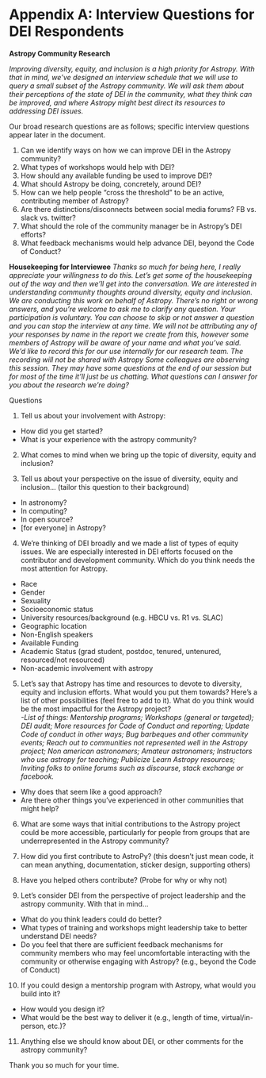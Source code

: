 # **Appendix A: Interview Questions for DEI Respondents** 

**Astropy Community Research**

_Improving diversity, equity, and inclusion is a high priority for Astropy. With that in mind, we’ve designed an interview schedule that we will use to query a small subset of the Astropy community. We will ask them about their perceptions of the state of DEI in the community, what they think can be improved, and where Astropy might best direct its resources to addressing DEI issues._ 

Our broad research questions are as follows; specific interview questions appear later in the document.

1. Can we identify ways on how we can improve DEI in the Astropy community?
2. What types of workshops would help with DEI?
3. How should any available funding be used to improve DEI?
4. What should Astropy be doing, concretely, around DEI?
5. How can we help people “cross the threshold” to be an active, contributing member of Astropy?
6. Are there distinctions/disconnects between social media forums? FB vs. slack vs. twitter?
7. What should the role of the community manager be in Astropy’s DEI efforts?
8. What feedback mechanisms would help advance DEI, beyond the Code of Conduct?

**Housekeeping for Interviewee**
_Thanks so much for being here, I really appreciate your willingness to do this. 
Let’s get some of the housekeeping out of the way and then we’ll get into the conversation. 
We are interested in understanding community thoughts around diversity, equity and inclusion. 
We are conducting this work on behalf of Astropy.
There’s no right or wrong answers, and you’re welcome to ask me to clarify any question. 
Your participation is voluntary. You can choose to skip or not answer a question and you can stop the interview at any time. 
We will not be attributing any of your responses by name in the report we create from this, however some members of Astropy will be aware of your name and what you’ve said. 
We’d like to record this for our use internally for our research team. The recording will not be shared with Astropy 
Some colleagues are observing this session. They may have some questions at the end of our session but for most of the time it’ll just be us chatting.
What questions can I answer for you about the research we’re doing?_

Questions 

1. Tell us about your involvement with Astropy:
  - How did you get started?
  - What is your experience with the astropy community?
  
2. What comes to mind when we bring up the topic of diversity, equity and inclusion?
   
3. Tell us about your perspective on the issue of diversity, equity and inclusion… (tailor this question to their background) 
- In astronomy?
- In computing?
- In open source?
- [for everyone] in Astropy?

4. We’re thinking of DEI broadly and we made a list of types of equity issues. We are especially interested in DEI efforts focused on the contributor and development community.  Which do you think needs the most attention for Astropy. 
- Race
- Gender
- Sexuality
- Socioeconomic status 
- University resources/background  (e.g. HBCU vs. R1 vs. SLAC) 
- Geographic location
- Non-English speakers
- Available Funding 
- Academic Status (grad student, postdoc, tenured, untenured, resourced/not resourced) 
- Non-academic involvement with astropy

5. Let’s say that Astropy has time and resources to devote to diversity, equity and inclusion efforts. What would you put them towards?
Here’s a list of other possibilities (feel free to add to it). What do you think would be the most impactful for the Astropy project?  
_-List of things: Mentorship programs; Workshops (general or targeted); DEI audit; More resources for Code of Conduct and reporting; Update Code of conduct in other ways; Bug barbeques and other community events; Reach out to communities not represented well in the Astropy project; Non american astronomers; Amateur astronomers; Instructors who use astropy for teaching; Publicize Learn Astropy resources; Inviting folks to online forums such as  discourse, stack exchange or facebook._
- Why does that seem like a good approach? 
- Are there other things you’ve experienced in other communities that might help?
 
6. What are some ways that initial contributions to the Astropy project could be more accessible, particularly for people from groups that are underrepresented in the Astropy community? 

7. How did you first contribute to AstroPy? (this doesn’t just mean code, it can mean anything, documentation, sticker design, supporting others) 

8. Have you helped others contribute? (Probe for why or why not)

9. Let’s consider DEI from the perspective of project leadership and the astropy community. With that in mind…
- What do you think leaders could do better? 
- What types of training and workshops might leadership take to better understand DEI needs?
- Do you feel that there are sufficient feedback mechanisms for community members who may feel uncomfortable interacting with the community or otherwise engaging with Astropy? (e.g., beyond the Code of Conduct) 

10. If you could design  a mentorship program with Astropy, what would you build into it? 
- How would you design it? 
- What would be the best way to deliver it (e.g., length of time, virtual/in-person, etc.)?

11. Anything else we should know about DEI, or other comments for the astropy community? 

Thank you so much for your time. 
